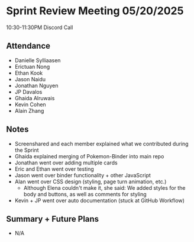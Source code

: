 # Sprint Review Meeting 05/20/2025
10:30-11:30PM Discord Call

## Attendance 
- Danielle Sylliaasen
- Erictuan Nong
- Ethan Kook
- Jason Naidu
- Jonathan Nguyen
- JP Davalos
- Ghaida Alruwais
- Kevin Cohen
- Alain Zhang

## Notes
- Screenshared and each member explained what we contributed during the Sprint
- Ghaida explained merging of Pokemon-Binder into main repo
- Jonathan went over adding multiple cards
- Eric and Ethan went over testing
- Jason went over binder functionality + other JavaScript
- Alan went over CSS design (styling, page turn animation, etc.)
  - Although Elena couldn't make it, she said: We added styles for the body and buttons, as well as comments for styling
- Kevin + JP went over auto documentation (stuck at GitHub Workflow)

## Summary + Future Plans
- N/A

